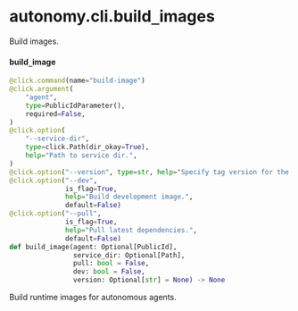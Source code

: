 <a id="autonomy.cli.build_images"></a>

# autonomy.cli.build`_`images

Build images.

<a id="autonomy.cli.build_images.build_image"></a>

#### build`_`image

```python
@click.command(name="build-image")
@click.argument(
    "agent",
    type=PublicIdParameter(),
    required=False,
)
@click.option(
    "--service-dir",
    type=click.Path(dir_okay=True),
    help="Path to service dir.",
)
@click.option("--version", type=str, help="Specify tag version for the image.")
@click.option("--dev",
              is_flag=True,
              help="Build development image.",
              default=False)
@click.option("--pull",
              is_flag=True,
              help="Pull latest dependencies.",
              default=False)
def build_image(agent: Optional[PublicId],
                service_dir: Optional[Path],
                pull: bool = False,
                dev: bool = False,
                version: Optional[str] = None) -> None
```

Build runtime images for autonomous agents.

